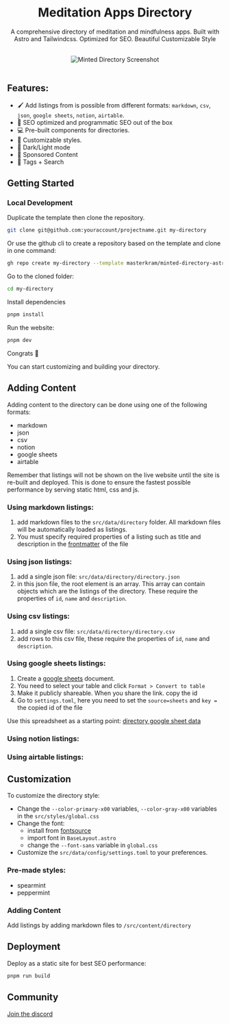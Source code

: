<div align="center">
  <h1>Meditation Apps Directory</h1>
  <p>A comprehensive directory of meditation and mindfulness apps. Built with Astro and Tailwindcss. Optimized for SEO. Beautiful Customizable Style</p>
</div>

<br/>

<div align="center">
  <img src="https://github.com/user-attachments/assets/febde860-00be-408b-8a13-41953f7178e1" alt="Minted Directory Screenshot" />
</div>

<br/>

## Features:
+ 🖌️ Add listings from is possible from different formats: `markdown`, `csv`, `json`, `google sheets`, `notion`, `airtable`.
+ 🔋 SEO optimized and programmatic SEO out of the box
+ 💻 Pre-built components for directories.
+ 💅 Customizable styles.
+ 🌙 Dark/Light mode
+ 💸 Sponsored Content
+ 👀 Tags + Search

## Getting Started

### Local Development

Duplicate the template then clone the repository.

```sh
git clone git@github.com:youraccount/projectname.git my-directory
```

Or use the github cli to create a repository based on the template and clone in one command:

```sh
gh repo create my-directory --template masterkram/minted-directory-astro --private --clone
```

Go to the cloned folder:
```sh
cd my-directory
```

Install dependencies

```sh
pnpm install
```

Run the website:

```sh
pnpm dev
```

Congrats :tada:

You can start customizing and building your directory.

## Adding Content

Adding content to the directory can be done using one of the following formats:
+ markdown
+ json
+ csv
+ notion
+ google sheets
+ airtable

Remember that listings will not be shown on the live website until the site is re-built and deployed. This is done to ensure the fastest possible performance by serving static html, css and js.

### Using markdown listings:
1. add markdown files to the `src/data/directory` folder. All markdown files will be automatically loaded as listings.
2. You must specify required properties of a listing such as title and description in the [frontmatter]() of the file

### Using json listings:
1. add a single json file: `src/data/directory/directory.json`
2. in this json file, the root element is an array. This array can contain objects which are the listings of the directory. These require the properties of `id`, `name` and `description`.

### Using csv listings:
1. add a single csv file: `src/data/directory/directory.csv`
2. add rows to this csv file, these require the properties of `id`, `name` and `description`.

### Using google sheets listings:
1. Create a [google sheets](https://docs.google.com/spreadsheets/u/0/) document.
2. You need to select your table and click `Format > Convert to table`
3. Make it publicly shareable. When you share the link. copy the id
4. Go to `settings.toml`, here you need to set the `source=sheets` and `key = ` the copied id of the file

Use this spreadsheet as a starting point: [directory google sheet data](https://docs.google.com/spreadsheets/d/1BKVVFysQT8ZuPY8hUp--jwTrN-U20TrtML0idECIWmc/edit?usp=sharing)

### Using notion listings:

### Using airtable listings:


## Customization

To customize the directory style:
+ Change the `--color-primary-x00` variables, `--color-gray-x00` variables in the `src/styles/global.css`
+ Change the font:
  + install from [fontsource]()
  + import font in `BaseLayout.astro`
  + change the `--font-sans` variable in `global.css`
+ Customize the `src/data/config/settings.toml` to your preferences.

### Pre-made styles:
- spearmint
- peppermint

### Adding Content

Add listings by adding markdown files to `/src/content/directory`

## Deployment

Deploy as a static site for best SEO performance:

```bash
pnpm run build
```

## Community

[Join the discord](https://discord.gg/5UbrTNzX7y)
